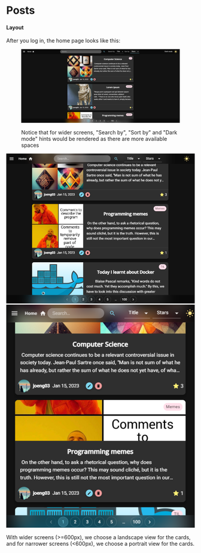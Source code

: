 # Posts

#### Layout

After you log in, the home page looks like this:

<figure><img src="../.gitbook/assets/image (14).png" alt=""><figcaption><p>Notice that for wider screens, "Search by", "Sort by" and "Dark mode" hints would be rendered as there are more available spaces</p></figcaption></figure>

![](<../.gitbook/assets/image (13).png>)![](<../.gitbook/assets/image (5).png>)

With wider screens (>=600px), we choose a landscape view for the cards, and for narrower screens (<600px), we choose a portrait view for the cards.
